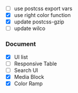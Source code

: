 - [ ] use postcss export vars
- [x] use right color function
- [x] update postcss-gzip
- [ ] update wilco

### Document 

- [x] UI list
- [ ] Responsive Table
- [ ] Search UI
- [x] Media Block
- [x] Color Ramp